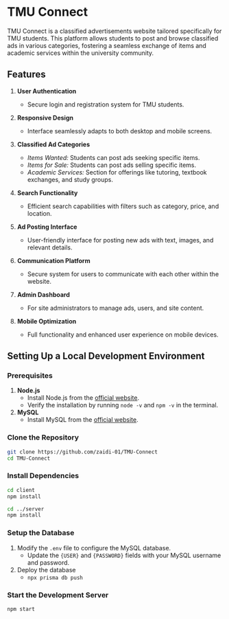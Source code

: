 # TMU Connect

TMU Connect is a classified advertisements website tailored specifically for TMU students.
This platform allows students to post and browse classified ads in various categories,
fostering a seamless exchange of items and academic services within the university community.

## Features

1. **User Authentication**
   - Secure login and registration system for TMU students.

2. **Responsive Design**
   - Interface seamlessly adapts to both desktop and mobile screens.

3. **Classified Ad Categories**
   - *Items Wanted:* Students can post ads seeking specific items.
   - *Items for Sale:* Students can post ads selling specific items.
   - *Academic Services:* Section for offerings like tutoring, textbook exchanges, and study groups.

4. **Search Functionality**
   - Efficient search capabilities with filters such as category, price, and location.

5. **Ad Posting Interface**
   - User-friendly interface for posting new ads with text, images, and relevant details.

6. **Communication Platform**
   - Secure system for users to communicate with each other within the website.

7. **Admin Dashboard**
   - For site administrators to manage ads, users, and site content.

8. **Mobile Optimization**
   - Full functionality and enhanced user experience on mobile devices.

## Setting Up a Local Development Environment

### Prerequisites

1. **Node.js**
   - Install Node.js from the [official website](https://nodejs.org/).
   - Verify the installation by running `node -v` and `npm -v` in the terminal.
2. **MySQL**
   - Install MySQL from the [official website](https://dev.mysql.com/downloads/).

### Clone the Repository

```bash
git clone https://github.com/zaidi-01/TMU-Connect
cd TMU-Connect
```

### Install Dependencies

```bash
cd client
npm install

cd ../server
npm install
```

### Setup the Database

1. Modify the `.env` file to configure the MySQL database.
   - Update the `{USER}` and `{PASSWORD}` fields with your MySQL username and password.
2. Deploy the database
   - `npx prisma db push`

### Start the Development Server

```bash
npm start
```
